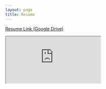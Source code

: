 ```yaml
---
layout: page
title: Resume
---
```


[Resume Link (Google Drive)](https://docs.google.com/document/d/172XB2TpSjRhpYq9VEGWbLgfPXX2EgSD31INKb7qfwVI/edit?usp=sharing)

<iframe src="https://docs.google.com/document/d/e/2PACX-1vTQGeWiuBrosy4tD2CJTA1XHxOPO65Q4esFXCgZjlUrnlO0jchQ6qukTO5AnFvRrFjaW42gInG4ElYa/pub?embedded=true"></iframe>